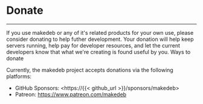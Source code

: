 # Donate
--------

If you use makedeb or any of it's related products for your own use, please consider donating to help futher development. Your donation will help keep servers running, help pay for developer resources, and let the current developers know that what we're creating is found useful by you.
Ways to donate

Currently, the makedeb project accepts donations via the following platforms:

- GitHub Sponsors: <https://{{< github_url >}}/sponsors/makedeb>
- Patreon: <https://www.patreon.com/makedeb>